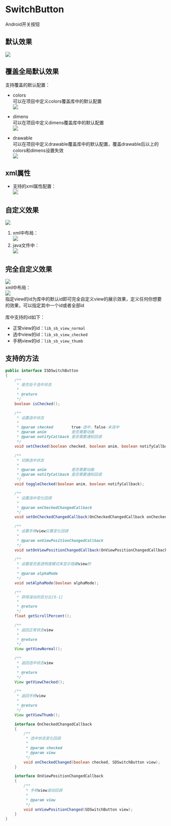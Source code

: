 # SwitchButton
Android开关按钮

## 默认效果
![](http://thumbsnap.com/i/KBISOucv.gif?0705)

## 覆盖全局默认效果
支持覆盖的默认配置：<br>
* colors <br>
可以在项目中定义colors覆盖库中的默认配置<br>
![](http://thumbsnap.com/i/VJIMDfDU.png?0706)<br>

* dimens <br>
可以在项目中定义dimens覆盖库中的默认配置<br>
![](http://thumbsnap.com/i/RoMc4bVA.png?0706)<br>

* drawable <br>
可以在项目中定义drawable覆盖库中的默认配置，覆盖drawable后以上的colors和dimens设置失效<br>
![](http://thumbsnap.com/i/vErZPQhN.png?0706)<br>

## xml属性
* 支持的xml属性配置：<br>
![](http://thumbsnap.com/i/4DrNGJt9.png?0706)<br>

## 自定义效果
![](http://thumbsnap.com/i/YS9spIQs.gif?0706)<br>

1. xml中布局：<br>
![](http://thumbsnap.com/i/GEdAFteT.png?0706)<br>
2. java文件中：<br>
![](http://thumbsnap.com/s/9xlaALzm.png?0706)<br>

## 完全自定义效果
![](http://thumbsnap.com/i/4jo7RqHa.gif?0706)<br>
xml中布局：<br>
![](http://thumbsnap.com/i/8Z9dbQ1f.png?0706)<br>
指定view的id为库中的默认id即可完全自定义view的展示效果，定义任何你想要的效果，可以指定其中一个id或者全部id<br>
<br>
库中支持的id如下：
* 正常view的id：`lib_sb_view_normal`<br>
* 选中view的id：`lib_sb_view_checked`<br>
* 手柄view的id：`lib_sb_view_thumb`<br>

## 支持的方法
```Java
public interface ISDSwitchButton
{
    /**
     * 是否处于选中状态
     *
     * @return
     */
    boolean isChecked();

    /**
     * 设置选中状态
     *
     * @param checked        true-选中，false-未选中
     * @param anim           是否需要动画
     * @param notifyCallback 是否需要通知回调
     */
    void setChecked(boolean checked, boolean anim, boolean notifyCallback);

    /**
     * 切换选中状态
     *
     * @param anim           是否需要动画
     * @param notifyCallback 是否需要通知回调
     */
    void toggleChecked(boolean anim, boolean notifyCallback);

    /**
     * 设置选中变化回调
     *
     * @param onCheckedChangedCallback
     */
    void setOnCheckedChangedCallback(OnCheckedChangedCallback onCheckedChangedCallback);

    /**
     * 设置手柄view位置变化回调
     *
     * @param onViewPositionChangedCallback
     */
    void setOnViewPositionChangedCallback(OnViewPositionChangedCallback onViewPositionChangedCallback);

    /**
     * 设置是否是透明度模式来显示隐藏view的
     *
     * @param alphaMode
     */
    void setAlphaMode(boolean alphaMode);

    /**
     * 获得滚动的百分比[0-1]
     *
     * @return
     */
    float getScrollPercent();

    /**
     * 返回正常状态view
     *
     * @return
     */
    View getViewNormal();

    /**
     * 返回选中状态view
     *
     * @return
     */
    View getViewChecked();

    /**
     * 返回手柄view
     *
     * @return
     */
    View getViewThumb();

    interface OnCheckedChangedCallback
    {
        /**
         * 选中状态变化回调
         *
         * @param checked
         * @param view
         */
        void onCheckedChanged(boolean checked, SDSwitchButton view);
    }

    interface OnViewPositionChangedCallback
    {
        /**
         * 手柄view滚动回调
         *
         * @param view
         */
        void onViewPositionChanged(SDSwitchButton view);
    }
}
```
